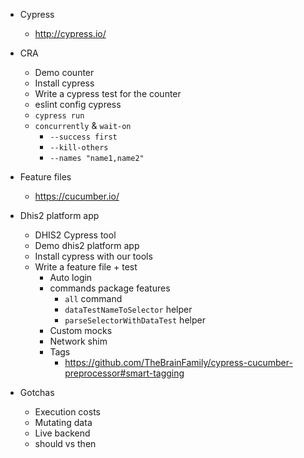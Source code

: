 * Cypress
  * http://cypress.io/

* CRA
  * Demo counter
  * Install cypress
  * Write a cypress test for the counter
  * eslint config cypress
  * `cypress run`
  * `concurrently` & `wait-on`
    * `--success first`
    * `--kill-others`
    * `--names "name1,name2"`

* Feature files
  * https://cucumber.io/

* Dhis2 platform app
  * DHIS2 Cypress tool
  * Demo dhis2 platform app
  * Install cypress with our tools
  * Write a feature file + test
    * Auto login
    * commands package features
      * `all` command
      * `dataTestNameToSelector` helper
      * `parseSelectorWithDataTest` helper
    * Custom mocks
    * Network shim
    * Tags
      * https://github.com/TheBrainFamily/cypress-cucumber-preprocessor#smart-tagging

* Gotchas
  * Execution costs
  * Mutating data
  * Live backend
  * should vs then
